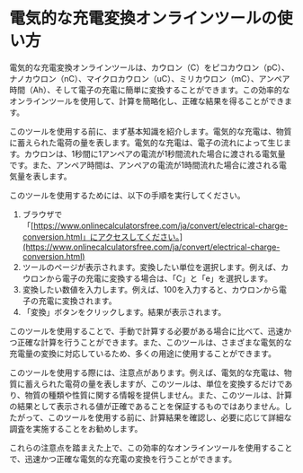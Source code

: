 電気的な充電変換オンラインツールの使い方
====================

電気的な充電変換オンラインツールは、カウロン（C）をピコカウロン（pC）、ナノカウロン（nC）、マイクロカウロン（uC）、ミリカウロン（mC）、アンペア時間（Ah）、そして電子の充電に簡単に変換することができます。この効率的なオンラインツールを使用して、計算を簡略化し、正確な結果を得ることができます。

このツールを使用する前に、まず基本知識を紹介します。電気的な充電は、物質に蓄えられた電荷の量を表します。電気的な充電は、電子の流れによって生じます。カウロンは、1秒間に1アンペアの電流が1秒間流れた場合に渡される電気量です。また、アンペア時間は、アンペアの電流が1時間流れた場合に渡される電気量を表します。

このツールを使用するためには、以下の手順を実行してください。

1. ブラウザで「[https://www.onlinecalculatorsfree.com/ja/convert/electrical-charge-conversion.html」にアクセスしてください。](https://www.onlinecalculatorsfree.com/ja/convert/electrical-charge-conversion.html)
2. ツールのページが表示されます。変換したい単位を選択します。例えば、カウロンから電子の充電に変換する場合は、「C」と「e」を選択します。
3. 変換したい数値を入力します。例えば、100を入力すると、カウロンから電子の充電に変換されます。
4. 「変換」ボタンをクリックします。結果が表示されます。

このツールを使用することで、手動で計算する必要がある場合に比べて、迅速かつ正確な計算を行うことができます。また、このツールは、さまざまな電気的な充電量の変換に対応しているため、多くの用途に使用することができます。

このツールを使用する際には、注意点があります。例えば、電気的な充電は、物質に蓄えられた電荷の量を表しますが、このツールは、単位を変換するだけであり、物質の種類や性質に関する情報を提供しません。また、このツールは、計算の結果として表示される値が正確であることを保証するものではありません。したがって、このツールを使用する前に、計算結果を確認し、必要に応じて詳細な調査を実施することをお勧めします。

これらの注意点を踏まえた上で、この効率的なオンラインツールを使用することで、迅速かつ正確な電気的な充電の変換を行うことができます。